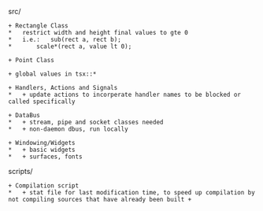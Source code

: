 src/
	
	+ Rectangle Class
	*	restrict width and height final values to gte 0
	*	i.e.:	sub(rect a, rect b);
	*		scale*(rect a, value lt 0);

	+ Point Class

	+ global values in tsx::*

	+ Handlers, Actions and Signals
	*	+ update actions to incorperate handler names to be blocked or called specifically

	+ DataBus
	*	+ stream, pipe and socket classes needed
	*	+ non-daemon dbus, run locally

	+ Windowing/Widgets
	*	+ basic widgets
	*	+ surfaces, fonts

scripts/
	
	+ Compilation script
	*	+ stat file for last modification time, to speed up compilation by not compiling sources that have already been built +

